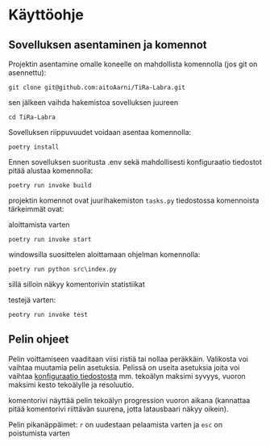 # Käyttöohje

## Sovelluksen asentaminen ja komennot

Projektin asentamine omalle koneelle on mahdollista komennolla (jos git on asennettu):
```
git clone git@github.com:aitoAarni/TiRa-Labra.git
```

sen jälkeen vaihda hakemistoa sovelluksen juureen
```
cd TiRa-Labra
```

Sovelluksen riippuvuudet voidaan asentaa komennolla: 
```
poetry install
```

Ennen sovelluksen suoritusta .env sekä mahdollisesti konfiguraatio tiedostot pitää alustaa komennolla:
```
poetry run invoke build
```

projektin komennot ovat juurihakemiston `tasks.py` tiedostossa
komennoista tärkeimmät ovat:

aloittamista varten
```
poetry run invoke start
```

windowsilla suosittelen aloittamaan ohjelman komennolla:
```
poetry run python src\index.py
```
sillä silloin näkyy komentorivin statistiikat

testejä varten:
```
peotry run invoke test
```

## Pelin ohjeet

Pelin voittamiseen vaaditaan viisi ristiä tai nollaa peräkkäin.
Valikosta voi vaihtaa muutamia pelin asetuksia.
Pelissä on useita asetuksia joita voi vaihtaa [konfiguraatio tiedostosta](https://github.com/aitoAarni/TiRa-Labra/blob/main/konfiguraatio/tuotanto_konfiguraatio.json) mm. tekoälyn maksimi syvyys, vuoron maksimi kesto tekoälylle ja resoluutio.

komentorivi näyttää pelin tekoälyn progression vuoron aikana (kannattaa pitää komentorivi riittävän suurena, jotta latausbaari näkyy oikein).

Pelin pikanäppäimet: `r` on uudestaan pelaamista varten ja `esc` on poistumista varten
